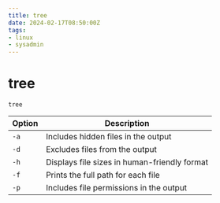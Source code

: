 ```yaml
---
title: tree
date: 2024-02-17T08:50:00Z
tags:
- linux
- sysadmin
---
```


# tree

`tree`

| Option | Description                                  |
| ------ | -------------------------------------------- |
| `-a`   | Includes hidden files in the output          |
| `-d`   | Excludes files from the output               |
| `-h`   | Displays file sizes in human-friendly format |
| `-f`   | Prints the full path for each file           |
| `-p`   | Includes file permissions in the output      |